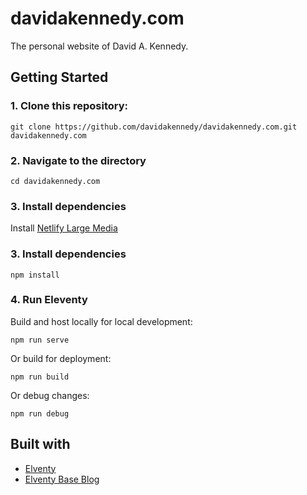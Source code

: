 # davidakennedy.com

The personal website of David A. Kennedy.

## Getting Started

### 1. Clone this repository:

```
git clone https://github.com/davidakennedy/davidakennedy.com.git davidakennedy.com
```

### 2. Navigate to the directory

```
cd davidakennedy.com
```

### 3. Install dependencies

Install [Netlify Large Media](https://docs.netlify.com/large-media/setup/)

### 3. Install dependencies

```
npm install
```

### 4. Run Eleventy

Build and host locally for local development:

```
npm run serve
```

Or build for deployment:

```
npm run build
```

Or debug changes:
```
npm run debug
```

## Built with

* [Elventy](https://www.11ty.dev/)
* [Elventy Base Blog](https://github.com/11ty/eleventy-base-blog)
